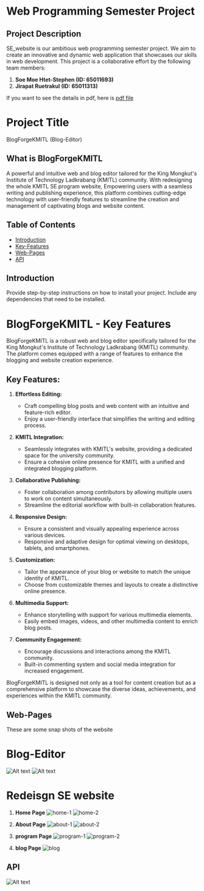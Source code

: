 # Web Programming Semester Project
## Project Description

SE_website is our ambitious web programming semester project. We aim to create an innovative and dynamic web application that showcases our skills in web development. This project is a collaborative effort by the following team members:

1. **Soe Moe Htet-Stephen (ID: 65011693)**
2. **Jirapat Ruetrakul (ID: 65011313)**

If you want to see the details in pdf, here is [pdf file](/SoeMoeHtet_Prem_Project_Report.pdf)

# Project Title
BlogForgeKMITL (Blog-Editor)

## What is BlogForgeKMITL
A powerful and intuitive web and blog editor tailored for the King Mongkut's Institute of Technology Ladkrabang (KMITL) community. With redesigning the whole KMITL SE program website, Empowering users with a seamless writing and publishing experience, this platform combines cutting-edge technology with user-friendly features to streamline the creation and management of captivating blogs and website content.



## Table of Contents
- [Introduction](#introduction)
- [Key-Features](#key-features)
- [Web-Pages](#web-pages)
- [API](#api)


## Introduction
Provide step-by-step instructions on how to install your project. Include any dependencies that need to be installed.

# BlogForgeKMITL - Key Features

BlogForgeKMITL is a robust web and blog editor specifically tailored for the King Mongkut's Institute of Technology Ladkrabang (KMITL) community. The platform comes equipped with a range of features to enhance the blogging and website creation experience.

## Key Features:

1. **Effortless Editing:**
   - Craft compelling blog posts and web content with an intuitive and feature-rich editor.
   - Enjoy a user-friendly interface that simplifies the writing and editing process.

2. **KMITL Integration:**
   - Seamlessly integrates with KMITL's website, providing a dedicated space for the university community.
   - Ensure a cohesive online presence for KMITL with a unified and integrated blogging platform.

3. **Collaborative Publishing:**
   - Foster collaboration among contributors by allowing multiple users to work on content simultaneously.
   - Streamline the editorial workflow with built-in collaboration features.

4. **Responsive Design:**
   - Ensure a consistent and visually appealing experience across various devices.
   - Responsive and adaptive design for optimal viewing on desktops, tablets, and smartphones.

5. **Customization:**
   - Tailor the appearance of your blog or website to match the unique identity of KMITL.
   - Choose from customizable themes and layouts to create a distinctive online presence.

6. **Multimedia Support:**
   - Enhance storytelling with support for various multimedia elements.
   - Easily embed images, videos, and other multimedia content to enrich blog posts.

7. **Community Engagement:**
   - Encourage discussions and interactions among the KMITL community.
   - Built-in commenting system and social media integration for increased engagement.

BlogForgeKMITL is designed not only as a tool for content creation but as a comprehensive platform to showcase the diverse ideas, achievements, and experiences within the KMITL community.

## Web-Pages
These are some snap shots of the website
# Blog-Editor

![Alt text](./images/Blogeditor/create-new-blog.jpg)
![Alt text](./images/Blogeditor/recent.jpg)

# Redeisgn SE website
1. **Home Page**
![home-1](./images/home/home-1.png)
![home-2](./images/home/home-2.png)


2. **About Page**
![about-1](./images/about/about-1.png)
![about-2](./images/about/about-1.png)


3. **program Page**
![program-1](./images/program/program-1.png)
![program-2](./images/program/program-2.png)

4. **blog Page**
![blog](./images/blog.png)

## API

![Alt text](./images/api.png)